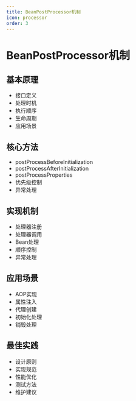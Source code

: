 ```yaml
---
title: BeanPostProcessor机制
icon: processor
order: 3
---
```


# BeanPostProcessor机制

## 基本原理
- 接口定义
- 处理时机
- 执行顺序
- 生命周期
- 应用场景

## 核心方法
- postProcessBeforeInitialization
- postProcessAfterInitialization
- postProcessProperties
- 优先级控制
- 异常处理

## 实现机制
- 处理器注册
- 处理器调用
- Bean处理
- 顺序控制
- 异常处理

## 应用场景
- AOP实现
- 属性注入
- 代理创建
- 初始化处理
- 销毁处理

## 最佳实践
- 设计原则
- 实现规范
- 性能优化
- 测试方法
- 维护建议
